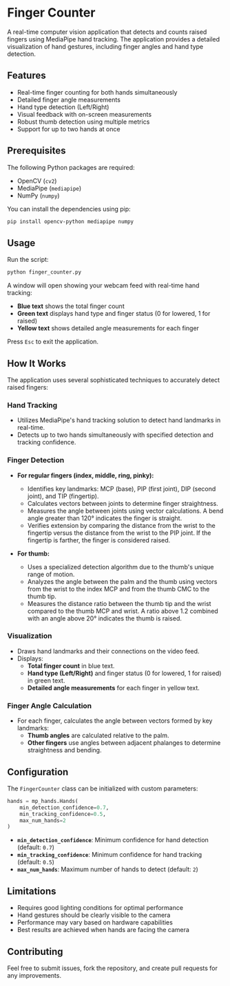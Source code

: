 # Finger Counter

A real-time computer vision application that detects and counts raised fingers using MediaPipe hand tracking. The application provides a detailed visualization of hand gestures, including finger angles and hand type detection.

## Features

- Real-time finger counting for both hands simultaneously  
- Detailed finger angle measurements  
- Hand type detection (Left/Right)  
- Visual feedback with on-screen measurements  
- Robust thumb detection using multiple metrics  
- Support for up to two hands at once  

## Prerequisites

The following Python packages are required:

- OpenCV (`cv2`)  
- MediaPipe (`mediapipe`)  
- NumPy (`numpy`)  

You can install the dependencies using pip:

```bash
pip install opencv-python mediapipe numpy
```

## Usage

Run the script:

```bash
python finger_counter.py
```

A window will open showing your webcam feed with real-time hand tracking:

- **Blue text** shows the total finger count  
- **Green text** displays hand type and finger status (0 for lowered, 1 for raised)  
- **Yellow text** shows detailed angle measurements for each finger  

Press `Esc` to exit the application.

## How It Works

The application uses several sophisticated techniques to accurately detect raised fingers:

### Hand Tracking
- Utilizes MediaPipe's hand tracking solution to detect hand landmarks in real-time.
- Detects up to two hands simultaneously with specified detection and tracking confidence.

### Finger Detection
- **For regular fingers (index, middle, ring, pinky):**
  - Identifies key landmarks: MCP (base), PIP (first joint), DIP (second joint), and TIP (fingertip).
  - Calculates vectors between joints to determine finger straightness.
  - Measures the angle between joints using vector calculations. A bend angle greater than 120° indicates the finger is straight.
  - Verifies extension by comparing the distance from the wrist to the fingertip versus the distance from the wrist to the PIP joint. If the fingertip is farther, the finger is considered raised.

- **For thumb:**
  - Uses a specialized detection algorithm due to the thumb's unique range of motion.
  - Analyzes the angle between the palm and the thumb using vectors from the wrist to the index MCP and from the thumb CMC to the thumb tip.
  - Measures the distance ratio between the thumb tip and the wrist compared to the thumb MCP and wrist. A ratio above 1.2 combined with an angle above 20° indicates the thumb is raised.

### Visualization
- Draws hand landmarks and their connections on the video feed.
- Displays:
  - **Total finger count** in blue text.
  - **Hand type (Left/Right)** and finger status (0 for lowered, 1 for raised) in green text.
  - **Detailed angle measurements** for each finger in yellow text.

### Finger Angle Calculation
- For each finger, calculates the angle between vectors formed by key landmarks:
  - **Thumb angles** are calculated relative to the palm.
  - **Other fingers** use angles between adjacent phalanges to determine straightness and bending.

## Configuration

The `FingerCounter` class can be initialized with custom parameters:

```python
hands = mp_hands.Hands(
    min_detection_confidence=0.7,
    min_tracking_confidence=0.5,
    max_num_hands=2
)
```

- **`min_detection_confidence`**: Minimum confidence for hand detection (default: `0.7`)  
- **`min_tracking_confidence`**: Minimum confidence for hand tracking (default: `0.5`)  
- **`max_num_hands`**: Maximum number of hands to detect (default: `2`)  

## Limitations

- Requires good lighting conditions for optimal performance  
- Hand gestures should be clearly visible to the camera  
- Performance may vary based on hardware capabilities  
- Best results are achieved when hands are facing the camera  

## Contributing

Feel free to submit issues, fork the repository, and create pull requests for any improvements.

